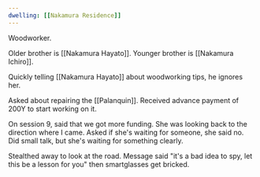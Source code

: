 ```yaml
---
dwelling: [[Nakamura Residence]]
---
```


Woodworker.

Older brother is [[Nakamura Hayato]].
Younger brother is [[Nakamura Ichiro]].

Quickly telling [[Nakamura Hayato]] about woodworking tips, he ignores her.

Asked about repairing the [[Palanquin]].
Received advance payment of 200Y to start working on it.

On session 9, said that we got more funding.
She was looking back to the direction where I came.
Asked if she's waiting for someone, she said no.
Did small talk, but she's waiting for something clearly.

Stealthed away to look at the road.
Message said "it's a bad idea to spy, let this be a lesson for you"
then smartglasses get bricked.
